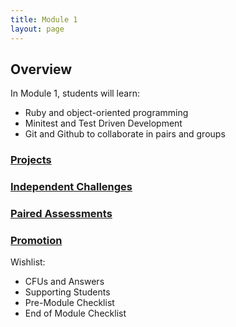 ```yaml
---
title: Module 1
layout: page
---
```


## Overview

In Module 1, students will learn:

* Ruby and object-oriented programming
* Minitest and Test Driven Development
* Git and Github to collaborate in pairs and groups

### [Projects](./projects)

### [Independent Challenges](./independent_challenges)

### [Paired Assessments](./paired_assessments)

### [Promotion](./promotion)

Wishlist:

* CFUs and Answers
* Supporting Students
* Pre-Module Checklist
* End of Module Checklist
